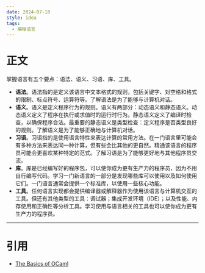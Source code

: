 ```yaml
---
date: 2024-07-18
style: idea
tags:
  - 编程语言
---
```


# 正文

掌握语言有五个要点：语法、语义、习语、库、工具。

- **语法**。语法指的是定义该语言中文本格式的规则，包括关键字、对空格和格式的限制、标点符号、运算符等。了解语法是为了能够与计算机对话。
- **语义**。语义是定义程序行为的规则。语义有两部分：动态语义和静态语义。动态语义定义了程序在执行或求值时的运行时行为。静态语义定义了编译时检查，以确保程序合法。最重要的静态语义是类型检查：定义程序是否类型良好的规则。了解语义是为了能够正确地与计算机对话。
- **习语**。习语指的是使用语言特性来表达计算的常用方法。在一门语言里可能会有多种方法来表达同一种计算，但有些会比其他的更自然。精通该语言的程序员可能会更喜欢某种特定的范式。了解习语是为了能够更好地与其他程序员交流。
- **库**。库是已经编写好的程序包，可以使你成为更有生产力的程序员，因为不用自行编写代码。学习一门新语言的一部分是发现哪些库可以使用以及如何使用它们。一门语言通常会提供一个标准库，以使用一些核心功能。
- **工具**。任何语言实现都会提供编译器或解释器作为使用该语言与计算机交互的工具。但还有其他类型的工具：调试器；集成开发环境（IDE）；以及性能、内存使用和正确性等分析工具。学习使用与语言相关的工具也可以使你成为更有生产力的程序员。

---

# 引用

- [The Basics of OCaml](https://cs3110.github.io/textbook/chapters/basics/intro.html)
